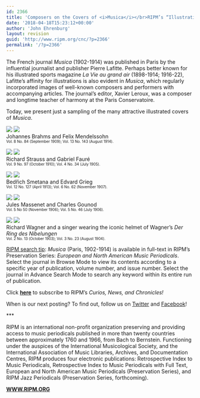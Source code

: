 ```yaml
---
id: 2366
title: 'Composers on the Covers of <i>Musica</i></br>RIPM’s “Illustrations of the Week”'
date: '2018-04-18T15:23:12+00:00'
author: 'John Ehrenburg'
layout: revision
guid: 'http://www.ripm.org/cnc/?p=2366'
permalink: '/?p=2366'
---
```


The French journal *Musica* (1902-1914) was published in Paris by the influential journalist and publisher Pierre Lafitte. Perhaps better known for his illustrated sports magazine *La Vie au grand air* (1898-1914; 1916-22), Lafitte’s affinity for illustrations is also evident in *Musica*, which regularly incorporated images of well-known composers and performers with accompanying articles. The journal’s editor, Xavier Leroux, was a composer and longtime teacher of harmony at the Paris Conservatoire.

Today, we present just a sampling of the many attractive illustrated covers of *Musica*.

![](http://www.ripm.org/cnc/wp-content/uploads/2018/04/m3-brahms.jpg) ![](http://www.ripm.org/cnc/wp-content/uploads/2018/04/MIA-Mendelssohn.jpg)  
Johannes Brahms and Felix Mendelssohn  
<span style="font-size: 70%;">Vol. 8 No. 84 (September 1909); Vol. 13 No. 143 (August 1914).</span>

![](http://www.ripm.org/cnc/wp-content/uploads/2018/04/MIA-Strauss.jpg) ![](http://www.ripm.org/cnc/wp-content/uploads/2018/04/MIA-Faure1.jpg)  
Richard Strauss and Gabriel Fauré  
<span style="font-size: 70%;">Vol. 9 No. 97 (October 1910); Vol. 4 No. 34 (July 1905).</span>

![](http://www.ripm.org/cnc/wp-content/uploads/2018/04/MIA-Smetana.jpg) ![](http://www.ripm.org/cnc/wp-content/uploads/2018/04/MIA-Grieg.jpg)  
Bedřich Smetana and Edvard Grieg  
<span style="font-size: 70%;">Vol. 12 No. 127 (April 1913); Vol. 6 No. 62 (November 1907).</span>

![](http://www.ripm.org/cnc/wp-content/uploads/2018/04/M1.jpg) ![](http://www.ripm.org/cnc/wp-content/uploads/2018/04/MIA-Gounod.jpg)  
Jules Massenet and Charles Gounod  
<span style="font-size: 70%;">Vol. 5 No 50 (November 1906); Vol. 5 No. 46 (July 1906).</span>

![](http://www.ripm.org/cnc/wp-content/uploads/2018/04/MIA-Wagner.jpg) ![](http://www.ripm.org/cnc/wp-content/uploads/2018/04/m2.jpg)  
Richard Wagner and a singer wearing the iconic helmet of Wagner’s *Der Ring des Nibelungen*  
<span style="font-size: 70%;">Vol. 2 No. 13 (October 1903); Vol. 3 No. 23 (August 1904).</span>

<u>RIPM search tip</u>: *Musica* (Paris, 1902-1914) is available in full-text in RIPM’s Preservation Series: *European and North American Music Periodicals*. Select the journal in Browse Mode to view its contents according to a specific year of publication, volume number, and issue number. Select the journal in Advance Search Mode to search any keyword within its entire run of publication.

Click <span style="color: #ff0000;">[**here**](http://ripm.org/?page=cncsubscribe)</span> to subscribe to RIPM’s *Curios, News, and Chronicles!*

When is our next posting? To find out, follow us on [Twitter](https://twitter.com/RIPMCenter) and [Facebook](https://www.facebook.com/RIPMCenter/)!

\*\*\*

RIPM is an international non-profit organization preserving and providing access to music periodicals published in more than twenty countries between approximately 1760 and 1966, from Bach to Bernstein. Functioning under the auspices of the International Musicological Society, and the International Association of Music Libraries, Archives, and Documentation Centres, RIPM produces four electronic publications: Retrospective Index to Music Periodicals, Retrospective Index to Music Periodicals with Full Text, European and North American Music Periodicals (Preservation Series), and RIPM Jazz Periodicals (Preservation Series, forthcoming).

[**WWW.RIPM.ORG**](http://www.ripm.org/)